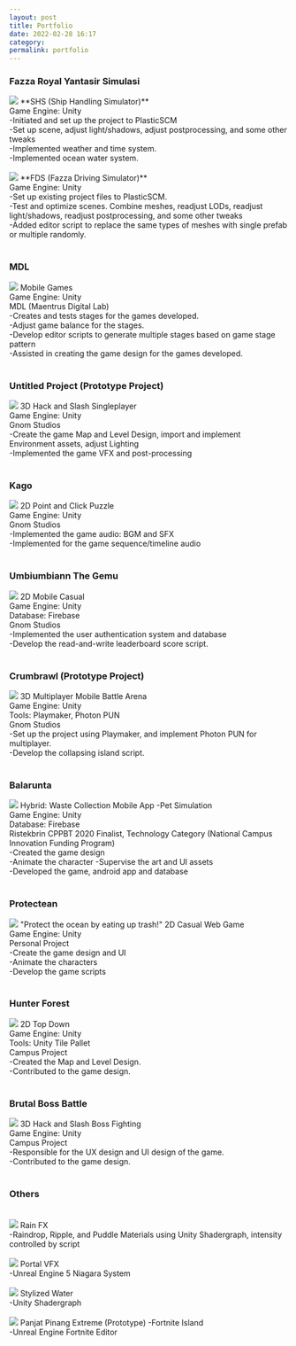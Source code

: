 ```yaml
---
layout: post
title: Portfolio‎
date: 2022-02-28 16:17
category:
permalink: portfolio
---
```

### **Fazza Royal Yantasir Simulasi**<br>
<img src="/images/fulls/shipweather.gif" class="fit image">
**SHS (Ship Handling Simulator)**<br>
Game Engine: Unity<br>
-Initiated and set up the project to PlasticSCM<br>
-Set up scene, adjust light/shadows, adjust postprocessing, and some other tweaks<br>
-Implemented weather and time system.<br>
-Implemented ocean water system.<br><br>

<img src="/images/fulls/fds.gif" class="fit image">
**FDS (Fazza Driving Simulator)**<br>
Game Engine: Unity<br>
-Set up existing project files to PlasticSCM.<br>
-Test and optimize scenes. Combine meshes, readjust LODs, readjust light/shadows, readjust postprocessing, and some other tweaks<br>
-Added editor script to replace the same types of meshes with single prefab or multiple randomly.<br><br>

### **MDL**<br>
<img src="/images/fulls/grid mdl.png" class="fit image">
Mobile Games<br>
Game Engine: Unity<br>
MDL (Maentrus Digital Lab)<br>
-Creates and tests stages for the games developed.<br>
-Adjust game balance for the stages.<br>
-Develop editor scripts to generate multiple stages based on game stage pattern<br>
-Assisted in creating the game design for the games developed.<br><br>

### **Untitled Project** (Prototype Project)<br>
<img src="/images/fulls/projectp.png" class="fit image">
3D Hack and Slash Singleplayer<br>
Game Engine: Unity<br>
Gnom Studios<br>
-Create the game Map and Level Design, import and implement Environment assets, adjust Lighting<br>
-Implemented the game VFX and post-processing <br><br>

### **Kago**<br>
<img src="/images/fulls/kago.png" class="fit image">
2D Point and Click Puzzle<br>
Game Engine: Unity<br>
Gnom Studios<br>
-Implemented the game audio: BGM and SFX<br>
-Implemented for the game sequence/timeline audio<br><br>

### **Umbiumbiann The Gemu**<br>
<img src="/images/fulls/umbi.jpg" class="fit image">
2D Mobile Casual<br>
Game Engine: Unity<br>
Database: Firebase<br>
Gnom Studios<br>
-Implemented the user authentication system and database<br>
-Develop the read-and-write leaderboard score script.<br><br>

### **Crumbrawl** (Prototype Project)<br>
<img src="/images/fulls/crumbrawl.gif" class="fit image">
3D Multiplayer Mobile Battle Arena<br>
Game Engine: Unity<br>
Tools: Playmaker, Photon PUN<br>
Gnom Studios<br>
-Set up the project using Playmaker, and implement Photon PUN for multiplayer.<br>
-Develop the collapsing island script.<br><br>

### **Balarunta**<br>
<img src="/images/fulls/balarunta.png" class="fit image">
Hybrid: Waste Collection Mobile App -Pet Simulation<br>
Game Engine: Unity<br>
Database: Firebase<br>
Ristekbrin CPPBT 2020 Finalist, Technology Category (National Campus Innovation Funding Program)<br>
-Created the game design<br>
-Animate the character<be>
-Supervise the art and UI assets<br>
-Developed the game, android app and database<br><br>

### **Protectean**<br>
<img src="/images/fulls/protectean.png" class="fit image">
"Protect the ocean by eating up trash!"
2D Casual Web Game<br>
Game Engine: Unity<br>
Personal Project<br>
-Create the game design and UI<br>
-Animate the characters<br>
-Develop the game scripts<br><br>

### **Hunter Forest**<br>
<img src="/images/fulls/hfmap.png" class="fit image">
2D Top Down<br>
Game Engine: Unity<br>
Tools: Unity Tile Pallet<br>
Campus Project<br>
-Created the Map and Level Design.<br>
-Contributed to the game design.<br><br>

### **Brutal Boss Battle**<br>
<img src="/images/fulls/bbb.gif" class="fit image">
3D Hack and Slash Boss Fighting<br>
Game Engine: Unity<br>
Campus Project<br>
-Responsible for the UX design and UI design of the game.<br>
-Contributed to the game design.<br><br>

### **Others**<br><br>
<img src="/images/fulls/rainFX.gif" class="fit image">
Rain FX<br>
-Raindrop, Ripple, and Puddle Materials using Unity Shadergraph, intensity controlled by script<br><br>
<img src="/images/fulls/portal_vfx.gif" class="fit image">
Portal VFX<br>
-Unreal Engine 5 Niagara System<br><br>
<img src="/images/fulls/stylizedwater_shader.gif" class="fit image">
Stylized Water<br>
-Unity Shadergraph<br><br>
<img src="/images/fulls/uefn1.gif" class="fit image">
Panjat Pinang Extreme (Prototype) -Fortnite Island<br>
-Unreal Engine Fortnite Editor<br><br>

